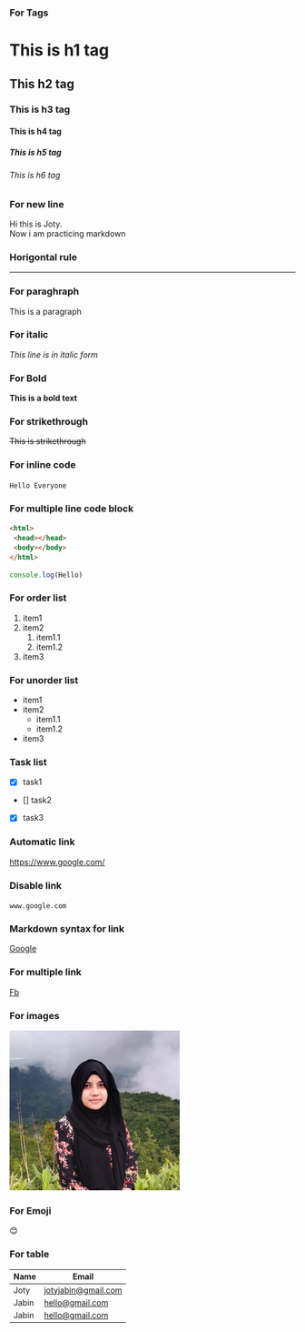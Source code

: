 <!--This a markdown Comment-->
### For Tags
# This is h1 tag
## This   h2 tag
### This is h3 tag
#### This is h4 tag
##### This is h5 tag
###### This is h6 tag

### For new line 
Hi this is Joty.  
Now i am practicing markdown

### Horigontal rule
---

### For paraghraph 
<p>This is a paragraph</p>

### For italic
_This line is in italic form_

### For Bold
__This is a bold text__

### For strikethrough
~~This is strikethrough~~

### For inline code
`Hello Everyone`

### For multiple line code block
```html
<html>
 <head></head>
 <body></body>
</html>

```
```js
console.log(Hello)
```

### For order list
1. item1
2. item2
   1. item1.1
   2. item1.2
3. item3

### For unorder list
- item1
- item2
  - item1.1
  - item1.2
- item3

### Task list
- [x] task1
- [] task2
- [x] task3

### Automatic link
https://www.google.com/

### Disable link
`www.google.com`

### Markdown syntax for link
[Google](https://www.google.com/)

### For multiple link
[facebook]:(https://www.facebook.com/)
[Fb][facebook]

### For images
<!-- ![Joty](./image/Joty.jpg) -->
<img src="./image/Joty.jpg" width="300px">

### For Emoji
😊


### For table
| Name | Email |   
| ----- | ----- |  
|Joty| jotyjabin@gmail.com|
| Jabin | hello@gmail.com |
| Jabin | hello@gmail.com |